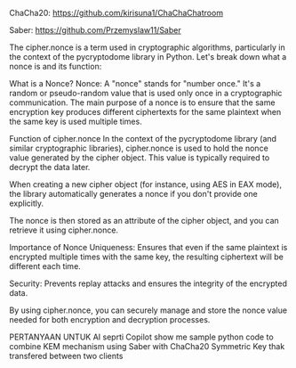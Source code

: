 ChaCha20: https://github.com/kirisuna1/ChaChaChatroom

Saber: https://github.com/Przemyslaw11/Saber


The cipher.nonce is a term used in cryptographic algorithms, particularly in the context of the pycryptodome library in Python. 
Let's break down what a nonce is and its function:

What is a Nonce?
Nonce: A "nonce" stands for "number once." It's a random or pseudo-random value that is used only once in a cryptographic 
communication. The main purpose of a nonce is to ensure that the same encryption key produces different ciphertexts 
for the same plaintext when the same key is used multiple times.

Function of cipher.nonce
In the context of the pycryptodome library (and similar cryptographic libraries), 
cipher.nonce is used to hold the nonce value generated by the cipher object. 
This value is typically required to decrypt the data later.

When creating a new cipher object (for instance, using AES in EAX mode), the library automatically generates a nonce 
if you don't provide one explicitly.

The nonce is then stored as an attribute of the cipher object, and you can retrieve it using cipher.nonce.

Importance of Nonce
Uniqueness: Ensures that even if the same plaintext is encrypted multiple times with the same key, 
the resulting ciphertext will be different each time.

Security: Prevents replay attacks and ensures the integrity of the encrypted data.

By using cipher.nonce, you can securely manage and store the nonce value needed for both encryption and decryption processes.


PERTANYAAN UNTUK AI seprti Copilot
show me sample python code to combine KEM mechanism using Saber with ChaCha20 Symmetric Key thak transfered between two clients